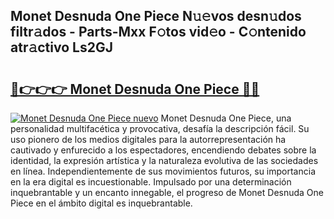 ## Monet Desnuda One Piece N𝚞𝚎vos desn𝚞dos filtr𝚊dos - Parts-Mxx F𝚘tos vid𝚎o - C𝚘ntenido atr𝚊ctivo Ls2GJ

# <h2><a href="http://mb7yxwa.tromn.icu/?c=Monet+Desnuda+One+Piece">🔗👉👉👉 Monet Desnuda One Piece 🔗🔗</a></h2>

[![Monet Desnuda One Piece nuevo](https://i.imgur.com/pEAQMta.gif)](http://mb7yxwa.tromn.icu/?c=Monet+Desnuda+One+Piece)
Monet Desnuda One Piece, una personalidad multifacética y provocativa, desafía la descripción fácil. Su uso pionero de los medios digitales para la autorrepresentación ha cautivado y enfurecido a los espectadores, encendiendo debates sobre la identidad, la expresión artística y la naturaleza evolutiva de las sociedades en línea. Independientemente de sus movimientos futuros, su importancia en la era digital es incuestionable. Impulsado por una determinación inquebrantable y un encanto innegable, el progreso de Monet Desnuda One Piece en el ámbito digital es inquebrantable.
